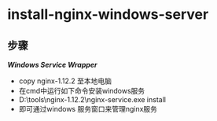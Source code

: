 # install-nginx-windows-server

## 步骤

***Windows Service Wrapper***

- copy nginx-1.12.2 至本地电脑
- 在cmd中运行如下命令安装windows服务
- D:\tools\nginx-1.12.2\nginx-service.exe install
- 即可通过windows 服务窗口来管理nginx服务